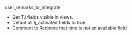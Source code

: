 user_remarks_to_integrate

* Get TJ fields visible in views.
* Defaut all tj_activated fields to true
* Comment to Redmine that time is not an available field
